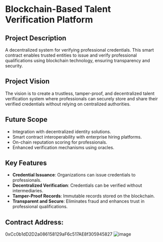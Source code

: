 # Blockchain-Based Talent Verification Platform

## Project Description
A decentralized system for verifying professional credentials. This smart contract enables trusted entities to issue and verify professional qualifications using blockchain technology, ensuring transparency and security.

## Project Vision
The vision is to create a trustless, tamper-proof, and decentralized talent verification system where professionals can securely store and share their verified credentials without relying on centralized authorities.

## Future Scope
- Integration with decentralized identity solutions.
- Smart contract interoperability with enterprise hiring platforms.
- On-chain reputation scoring for professionals.
- Enhanced verification mechanisms using oracles.

## Key Features
- **Credential Issuance**: Organizations can issue credentials to professionals.
- **Decentralized Verification**: Credentials can be verified without intermediaries.
- **Tamper-Proof Records**: Immutable records stored on the blockchain.
- **Transparent and Secure**: Eliminates fraud and enhances trust in professional qualifications.

## Contract Address:
0xCc0b1dD2D2a086158129aF6c517AE8f305945827
![image](https://github.com/user-attachments/assets/17998955-8631-42d4-89bc-a2719ca68926)



